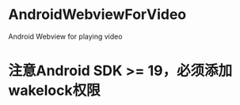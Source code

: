 # AndroidWebviewForVideo
Android Webview for playing video

# 注意Android SDK >= 19，必须添加wakelock权限

<uses-permission android:name="android.permission.WAKE_LOCK"/>

